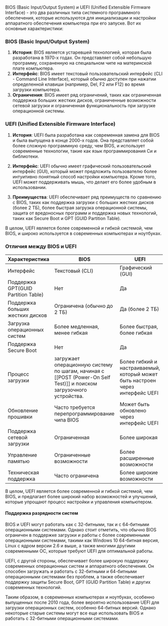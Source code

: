 BIOS (Basic Input/Output System) и UEFI (Unified Extensible Firmware Interface) - это два различных типа системного программного обеспечения, которые используются для инициализации и настройки аппаратного обеспечения компьютера при его запуске. Вот их основные характеристики:

### BIOS (Basic Input/Output System)

1. **История**: BIOS является устаревшей технологией, которая была разработана в 1970-х годах. Он представляет собой небольшую программу, сохраненную на специальном чипе на материнской плате компьютера.    
2. **Интерфейс**: BIOS имеет текстовый пользовательский интерфейс (CLI - Command Line Interface), который обычно доступен при нажатии определенной клавиши (например, Del, F2 или F12) во время загрузки компьютера.
3. **Ограничения**: BIOS имеет ряд ограничений, таких как ограниченная поддержка больших жестких дисков, ограниченные возможности сетевой загрузки и ограниченная функциональность при загрузке операционной системы.    

### UEFI (Unified Extensible Firmware Interface)

1. **История**: UEFI была разработана как современная замена для BIOS и была выпущена в конце 2000-х годов. Она представляет собой более сложную программную среду, чем BIOS, и использует современные технологии, такие как язык программирования Си и библиотеки.
    
2. **Интерфейс**: UEFI обычно имеет графический пользовательский интерфейс (GUI), который может предложить пользователю более интуитивно понятный способ настройки компьютера. Кроме того, UEFI может поддерживать мышь, что делает его более удобным в использовании.
    
3. **Преимущества**: UEFI обеспечивает ряд преимуществ по сравнению с BIOS, таких как поддержка загрузки с больших жестких дисков (более 2 ТБ), более быстрая загрузка операционной системы, защита от вредоносных программ и поддержка новых технологий, таких как Secure Boot и GPT (GUID Partition Table).
    

В целом, UEFI является более современной и гибкой системой, чем BIOS, и широко используется в современных компьютерах и ноутбуках.

### Отличия между BIOS и UEFI

| Характеристика                      | BIOS                                                                                                                | UEFI                                                                           |
| ----------------------------------- | ------------------------------------------------------------------------------------------------------------------- | ------------------------------------------------------------------------------ |
| Интерфейс                           | Текстовый (CLI)                                                                                                     | Графический (GUI)                                                              |
| Поддержка GPT(GUID Partition Table) | Нет                                                                                                                 | Да                                                                             |
| Поддержка больших жестких дисков    | Ограничена (обычно до 2 ТБ)                                                                                         | Да (более 2 ТБ)                                                                |
| Загрузка операционных систем        | Более медленная, менее гибкая                                                                                       | Более быстрая, более гибкая                                                    |
| Поддержка Secure Boot               | Нет                                                                                                                 | Да                                                                             |
| Процесс загрузки                    | загружает операционную систему по шагам, начиная с [[POST (Power-On Self Test)]] и поиском загрузочного устройства. | Более гибкий и настраиваемый, который может быть настроен через интерфейс UEFI |
| Обновление прошивки                 | Часто требуется перепрограммирование чипа BIOS                                                                      | Может быть обновлено через интерфейс UEFI                                      |
| Поддержка сетевой загрузки          | Ограниченная                                                                                                        | Более широкая                                                                  |
| Управление памятью                  | Ограниченные возможности                                                                                            | Более расширенные возможности                                                  |
| Техническая поддержка               | Часто ограничена                                                                                                    | Более широкие возможности                                                      |

В целом, UEFI является более современной и гибкой системой, чем BIOS, и предлагает более широкий набор возможностей и улучшений, которые упрощают процесс настройки и управления компьютером.

#### Поддержка разрядности систем
BIOS и UEFI могут работать как с 32-битными, так и с 64-битными операционными системами. Однако стоит отметить, что обычно BIOS ограничен в поддержке загрузки и работы с более современными операционными системами, такими как Windows 10 64-битная версия, Linux с ядром версии 2.6 и выше, а также многими другими современными ОС, которые требуют UEFI для оптимальной работы.

UEFI, с другой стороны, обеспечивает более широкую поддержку современных операционных систем и аппаратного обеспечения. Он способен загружать и работать с 32-битными и 64-битными операционными системами без проблем, а также обеспечивает поддержку защиты Secure Boot, GPT (GUID Partition Table) и других современных технологий.

Таким образом, в современных компьютерах и ноутбуках, особенно выпущенных после 2010 года, более вероятно использование UEFI для загрузки операционных систем, особенно 64-битных версий. Однако некоторые старые системы могут все еще использовать BIOS и работать с 32-битными операционными системами.
